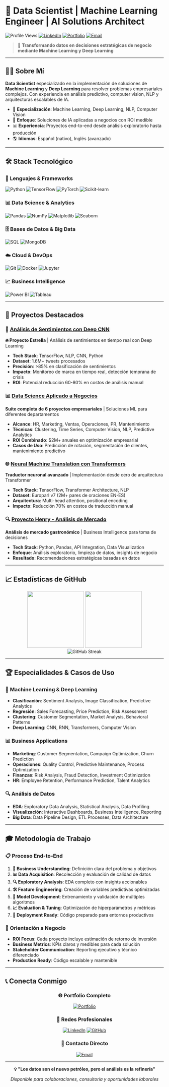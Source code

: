 # 🚀 Data Scientist | Machine Learning Engineer | AI Solutions Architect

![Profile Views](https://komarev.com/ghpvc/?username=JacquetAlexis23&color=blue)
[![LinkedIn](https://img.shields.io/badge/LinkedIn-Connect-blue)](https://www.linkedin.com/in/alexis-jacquet)
[![Portfolio](https://img.shields.io/badge/Portfolio-GitHub%20Pages-green)](https://JacquetAlexis23.github.io)
[![Email](https://img.shields.io/badge/Email-ajacquet.er@gmail.com-D14836?style=flat-square&logo=gmail&logoColor=white)](mailto:ajacquet.er@gmail.com)

> 🎯 **Transformando datos en decisiones estratégicas de negocio mediante Machine Learning y Deep Learning**

---

## 👨‍💻 Sobre Mí

**Data Scientist** especializado en la implementación de soluciones de **Machine Learning** y **Deep Learning** para resolver problemas empresariales complejos. Con experiencia en análisis predictivo, computer vision, NLP y arquitecturas escalables de IA.

- 🔬 **Especialización**: Machine Learning, Deep Learning, NLP, Computer Vision
- 🏢 **Enfoque**: Soluciones de IA aplicadas a negocios con ROI medible
- 📊 **Experiencia**: Proyectos end-to-end desde análisis exploratorio hasta producción
- 🌎 **Idiomas**: Español (nativo), Inglés (avanzado)

---

## 🛠️ Stack Tecnológico

### 🐍 **Lenguajes & Frameworks**
![Python](https://img.shields.io/badge/Python-Advanced-blue?logo=python)
![TensorFlow](https://img.shields.io/badge/TensorFlow-Expert-orange?logo=tensorflow)
![PyTorch](https://img.shields.io/badge/PyTorch-Advanced-red?logo=pytorch)
![Scikit-learn](https://img.shields.io/badge/Scikit--learn-Expert-orange?logo=scikit-learn)

### 📊 **Data Science & Analytics**
![Pandas](https://img.shields.io/badge/Pandas-Expert-blue?logo=pandas)
![NumPy](https://img.shields.io/badge/NumPy-Expert-blue?logo=numpy)
![Matplotlib](https://img.shields.io/badge/Matplotlib-Advanced-blue)
![Seaborn](https://img.shields.io/badge/Seaborn-Advanced-blue)

### 🗄️ **Bases de Datos & Big Data**
![SQL](https://img.shields.io/badge/SQL-Expert-blue?logo=postgresql)
![MongoDB](https://img.shields.io/badge/MongoDB-Intermediate-green?logo=mongodb)

### ☁️ **Cloud & DevOps**
![Git](https://img.shields.io/badge/Git-Advanced-orange?logo=git)
![Docker](https://img.shields.io/badge/Docker-Intermediate-blue?logo=docker)
![Jupyter](https://img.shields.io/badge/Jupyter-Expert-orange?logo=jupyter)

### 📈 **Business Intelligence**
![Power BI](https://img.shields.io/badge/Power%20BI-Advanced-yellow?logo=powerbi)
![Tableau](https://img.shields.io/badge/Tableau-Intermediate-blue?logo=tableau)

---

## 🎯 Proyectos Destacados

### 🧠 [Análisis de Sentimientos con Deep CNN](./ANALISIS%20SENTIMIENTOS%20(TWITTER)(NLPxRNC))
**🔥 Proyecto Estrella** | Análisis de sentimientos en tiempo real con Deep Learning
- **Tech Stack**: TensorFlow, NLP, CNN, Python
- **Dataset**: 1.6M+ tweets procesados
- **Precisión**: >85% en clasificación de sentimientos
- **Impacto**: Monitoreo de marca en tiempo real, detección temprana de crisis
- **ROI**: Potencial reducción 60-80% en costos de análisis manual

### 📊 [Data Science Aplicado a Negocios](./DS_APLICADO_NEGOCIOS)
**Suite completa de 6 proyectos empresariales** | Soluciones ML para diferentes departamentos
- **Alcance**: HR, Marketing, Ventas, Operaciones, PR, Mantenimiento
- **Técnicas**: Clustering, Time Series, Computer Vision, NLP, Predictive Analytics
- **ROI Combinado**: $2M+ anuales en optimización empresarial
- **Casos de Uso**: Predicción de rotación, segmentación de clientes, mantenimiento predictivo

### 🌐 [Neural Machine Translation con Transformers](./TRADUCTOR%20%20(TRANSFORMER))
**Traductor neuronal avanzado** | Implementación desde cero de arquitectura Transformer
- **Tech Stack**: TensorFlow, Transformer Architecture, NLP
- **Dataset**: Europarl v7 (2M+ pares de oraciones EN-ES)
- **Arquitectura**: Multi-head attention, positional encoding
- **Impacto**: Reducción 70% en costos de traducción manual

### 🔍 [Proyecto Henry - Análisis de Mercado](./PROYECTO_1_HENRY)
**Análisis de mercado gastronómico** | Business Intelligence para toma de decisiones
- **Tech Stack**: Python, Pandas, API Integration, Data Visualization
- **Enfoque**: Análisis exploratorio, limpieza de datos, insights de negocio
- **Resultado**: Recomendaciones estratégicas basadas en datos

---

## 📈 Estadísticas de GitHub

<div align="center">
  <img height="180em" src="https://github-readme-stats.vercel.app/api?username=JacquetAlexis23&show_icons=true&theme=dark&include_all_commits=true&count_private=true"/>
  <img height="180em" src="https://github-readme-stats.vercel.app/api/top-langs/?username=JacquetAlexis23&layout=compact&langs_count=7&theme=dark"/>
</div>

<div align="center">
  <img src="https://github-readme-streak-stats.herokuapp.com/?user=JacquetAlexis23&theme=dark" alt="GitHub Streak"/>
</div>

---

## 🏆 Especialidades & Casos de Uso

### 🧠 **Machine Learning & Deep Learning**
- **Clasificación**: Sentiment Analysis, Image Classification, Predictive Analytics
- **Regresión**: Sales Forecasting, Price Prediction, Risk Assessment
- **Clustering**: Customer Segmentation, Market Analysis, Behavioral Patterns
- **Deep Learning**: CNN, RNN, Transformers, Computer Vision

### 📊 **Business Applications**
- **Marketing**: Customer Segmentation, Campaign Optimization, Churn Prediction
- **Operaciones**: Quality Control, Predictive Maintenance, Process Optimization
- **Finanzas**: Risk Analysis, Fraud Detection, Investment Optimization
- **HR**: Employee Retention, Performance Prediction, Talent Analytics

### 🔍 **Análisis de Datos**
- **EDA**: Exploratory Data Analysis, Statistical Analysis, Data Profiling
- **Visualización**: Interactive Dashboards, Business Intelligence, Reporting
- **Big Data**: Data Pipeline Design, ETL Processes, Data Architecture

---

## 🎓 Metodología de Trabajo

### 📋 **Proceso End-to-End**
1. **🎯 Business Understanding**: Definición clara del problema y objetivos
2. **📊 Data Acquisition**: Recolección y evaluación de calidad de datos
3. **🔍 Exploratory Analysis**: EDA completo con insights accionables
4. **🛠️ Feature Engineering**: Creación de variables predictivas optimizadas
5. **🤖 Model Development**: Entrenamiento y validación de múltiples algoritmos
6. **📈 Evaluation & Tuning**: Optimización de hiperparámetros y métricas
7. **🚀 Deployment Ready**: Código preparado para entornos productivos

### 💼 **Orientación a Negocio**
- **ROI Focus**: Cada proyecto incluye estimación de retorno de inversión
- **Business Metrics**: KPIs claros y medibles para cada solución
- **Stakeholder Communication**: Reporting ejecutivo y técnico diferenciado
- **Production Ready**: Código escalable y mantenible

---

## 📞 Conecta Conmigo

<div align="center">

### 🌐 **Portfolio Completo**
[![Portfolio](https://img.shields.io/badge/Portfolio-GitHub%20Pages-success?style=for-the-badge&logo=github)](https://JacquetAlexis23.github.io)

### 💼 **Redes Profesionales**
[![LinkedIn](https://img.shields.io/badge/LinkedIn-0077B5?style=for-the-badge&logo=linkedin&logoColor=white)](https://www.linkedin.com/in/alexis-jacquet)
[![GitHub](https://img.shields.io/badge/GitHub-100000?style=for-the-badge&logo=github&logoColor=white)](https://github.com/JacquetAlexis23)

### 📧 **Contacto Directo**
[![Email](https://img.shields.io/badge/Email-D14836?style=for-the-badge&logo=gmail&logoColor=white)](mailto:ajacquet.er@gmail.com)

</div>

---

<div align="center">

**💡 "Los datos son el nuevo petróleo, pero el análisis es la refinería"**

*Disponible para colaboraciones, consultoría y oportunidades laborales*

</div>
